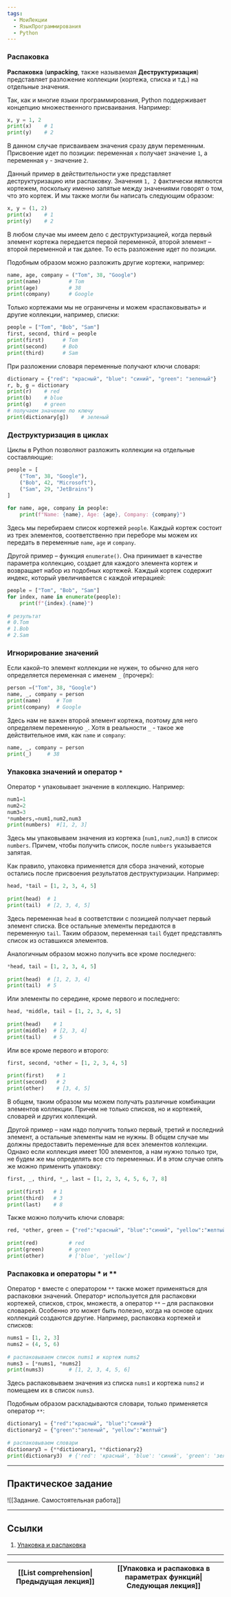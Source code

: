 ```yaml
---
tags:
  - МоиЛекции
  - ЯзыкПрограммирования
  - Python
---
```

### Распаковка

**Распаковка** (**unpacking**, также называемая **Деструктуризация**) представляет разложение коллекции (кортежа, списка и т.д.) на отдельные значения.

Так, как и многие языки программирования, Python поддерживает концепцию множественного присваивания. Например:

```python
x, y = 1, 2
print(x)    # 1
print(y)    # 2
```

В данном случае присваиваем значения сразу двум переменным. Присвоение идет по позиции: переменная `x` получает значение `1`, а переменная `y` - значение `2`.

Данный пример в действительности уже представляет деструктуризацию или распаковку. Значения `1, 2` фактически являются кортежем, поскольку именно запятые между значениями говорят о том, что это кортеж. И мы также могли бы написать следующим образом:

```python
x, y = (1, 2)
print(x)    # 1
print(y)    # 2
```

В любом случае мы имеем дело с деструктуризацией, когда первый элемент кортежа передается первой переменной, второй элемент – второй переменной и так далее. То есть разложение идет по позиции.

Подобным образом можно разложить другие кортежи, например:

```python
name, age, company = ("Tom", 38, "Google")
print(name)         # Tom
print(age)          # 38
print(company)      # Google
```

Только кортежами мы не ограничены и можем «распаковывать» и другие коллекции, например, списки:

```python
people = ["Tom", "Bob", "Sam"]
first, second, third = people
print(first)      # Tom
print(second)     # Bob
print(third)      # Sam
```

При разложении словаря переменные получают ключи словаря:

```python
dictionary = {"red": "красный", "blue": "синий", "green": "зеленый"}
r, b, g = dictionary
print(r)    # red
print(b)    # blue
print(g)    # green
# получаем значение по ключу
print(dictionary[g])    # зеленый
```

### Деструктуризация в циклах

Циклы в Python позволяют разложить коллекции на отдельные составляющие:

```python
people = [
    ("Tom", 38, "Google"),
    ("Bob", 42, "Microsoft"),
    ("Sam", 29, "JetBrains")
]
 
for name, age, company in people:
    print(f"Name: {name}, Age: {age}, Company: {company}")
```

Здесь мы перебираем список кортежей `people`. Каждый кортеж состоит из трех элементов, соответственно при переборе мы можем их передать в переменные `name`, `age` и `company`.

Другой пример – функция `enumerate()`. Она принимает в качестве параметра коллекцию, создает для каждого элемента кортеж и возвращает набор из подобных кортежей. Каждый кортеж содержит индекс, который увеличивается с каждой итерацией:

```python
people = ["Tom", "Bob", "Sam"]
for index, name in enumerate(people):
    print(f"{index}.{name}")
 
# результат
# 0.Tom
# 1.Bob
# 2.Sam
```

### Игнорирование значений

Если какой–то элемент коллекции не нужен, то обычно для него определяется переменная с именем `_` (прочерк):

```python
person =("Tom", 38, "Google")
name, _, company = person
print(name)     # Tom
print(company)  # Google
```

Здесь нам не важен второй элемент кортежа, поэтому для него определяем переменную `_`. Хотя в реальности `_` - такое же действительное имя, как `name` и `company`:

```python
name, _, company = person
print(_)     # 38
```

### Упаковка значений и оператор `*`

Оператор `*` упаковывает значение в коллекцию. Например:

```python
num1=1
num2=2
num3=3
*numbers,=num1,num2,num3
print(numbers)  #[1, 2, 3]
```

Здесь мы упаковываем значения из кортежа (`num1,num2,num3`) в список `numbers`. Причем, чтобы получить список, после `numbers` указывается запятая.

Как правило, упаковка применяется для сбора значений, которые остались после присвоения результатов деструктуризации. Например:

```python
head, *tail = [1, 2, 3, 4, 5]
 
print(head)  # 1
print(tail)  # [2, 3, 4, 5]
```

Здесь переменная `head` в соответствии с позицией получает первый элемент списка. Все остальные элементы передаются в переменную `tail`. Таким образом, переменная `tail` будет представлять список из оставшихся элементов.

Аналогичным образом можно получить все кроме последнего:

```python
*head, tail = [1, 2, 3, 4, 5]
 
print(head)  # [1, 2, 3, 4]
print(tail)  # 5
```

Или элементы по середине, кроме первого и последнего:

```python
head, *middle, tail = [1, 2, 3, 4, 5]
 
print(head)    # 1
print(middle)  # [2, 3, 4]
print(tail)    # 5
```

Или все кроме первого и второго:

```python
first, second, *other = [1, 2, 3, 4, 5]
 
print(first)    # 1
print(second)   # 2
print(other)    # [3, 4, 5]
```

В общем, таким образом мы можем получать различные комбинации элементов коллекции. Причем не только списков, но и кортежей, словарей и других коллекций.

Другой пример – нам надо получить только первый, третий и последний элемент, а остальные элементы нам не нужны. В общем случае мы должны предоставить переменные для всех элементов коллекции. Однако если коллекция имеет 100 элементов, а нам нужно только три, не будем же мы определять все сто переменных. И в этом случае опять же можно применить упаковку:

```python
first, _, third, *_, last = [1, 2, 3, 4, 5, 6, 7, 8]
 
print(first)   # 1
print(third)   # 3
print(last)    # 8
```

Также можно получить ключи словаря:

```python
red, *other, green = {"red":"красный", "blue":"синий", "yellow":"желтый", "green":"зеленый"}
 
print(red)          # red
print(green)        # green
print(other)        # ['blue', 'yellow']
```

### Распаковка и операторы * и **

Оператор `*` вместе с оператором `**` также может применяться для распаковки значений. Оператор`*` используется для распаковки кортежей, списков, строк, множеств, а оператор `**` – для распаковки словарей. Особенно это может быть полезно, когда на основе одних коллекций создаются другие. Например, распаковка кортежей и списков:

```python
nums1 = [1, 2, 3]
nums2 = (4, 5, 6)
 
# распаковываем список nums1 и кортеж nums2
nums3 = [*nums1, *nums2] 
print(nums3)        # [1, 2, 3, 4, 5, 6]
```

Здесь распаковываем значения из списка `nums1` и кортежа `nums2` и помещаем их в список `nums3`.

Подобным образом раскладываются словари, только применяется оператор `**`:

```python
dictionary1 = {"red":"красный", "blue":"синий"}
dictionary2 = {"green":"зеленый", "yellow":"желтый"}
 
# распаковываем словари
dictionary3 = {**dictionary1, **dictionary2}
print(dictionary3)  # {'red': 'красный', 'blue': 'синий', 'green': 'зеленый', 'yellow': 'желтый'}
```

---
## Практическое задание

![[Задание. Самостоятельная работа]]

---
## Ссылки

1. [Упаковка и распаковка](https://metanit.com/python/tutorial/3.7.php)

---

| [[List comprehension\|Предыдущая лекция]] | [[Упаковка и распаковка в параметрах функций\|Следующая лекция]] |
| ----------------------------------------- | ---------------------------------------------------------------- |
